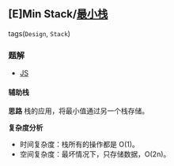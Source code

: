 ## [E]Min Stack/[最小栈](https://leetcode-cn.com/problems/min-stack/)
tags(`Design`, `Stack`)
### 题解
+ [JS](../../ts/256/155.js)

#### 辅助栈
**思路**
栈的应用，将最小值通过另一个栈存储。    

**复杂度分析**
+ 时间复杂度：栈所有的操作都是 O(1)。  
+ 空间复杂度：最坏情况下，只存储数据，O(2n)。